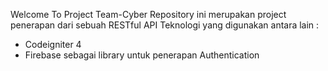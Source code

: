 Welcome To Project Team-Cyber
Repository ini merupakan project penerapan dari sebuah RESTful API
Teknologi yang digunakan antara lain :
- Codeigniter 4
- Firebase sebagai library untuk penerapan Authentication
